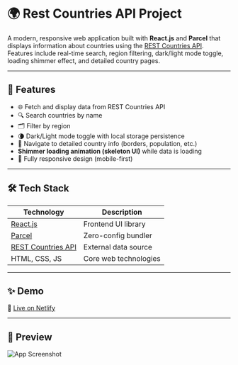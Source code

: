 # 🌍 Rest Countries API Project

A modern, responsive web application built with **React.js** and **Parcel** that displays information about countries using the [REST Countries API](https://restcountries.com/). Features include real-time search, region filtering, dark/light mode toggle, loading shimmer effect, and detailed country pages.

---

## 🚀 Features

- 🌐 Fetch and display data from REST Countries API
- 🔍 Search countries by name
- 🗂️ Filter by region
- 🌘 Dark/Light mode toggle with local storage persistence
- 🧭 Navigate to detailed country info (borders, population, etc.)
- **Shimmer loading animation (skeleton UI)** while data is loading
- 📱 Fully responsive design (mobile-first)

---

## 🛠️ Tech Stack

| Technology | Description |
|------------|-------------|
| [React.js](https://reactjs.org/) | Frontend UI library |
| [Parcel](https://parceljs.org/) | Zero-config bundler |
| [REST Countries API](https://restcountries.com/) | External data source |
| HTML, CSS, JS | Core web technologies |

---

## ✨ Demo

🔗 [Live on Netlify](https://rest-countries-api-krishna.netlify.app/)  

---

## 📸 Preview

![App Screenshot](./screenshots/Home.png)


